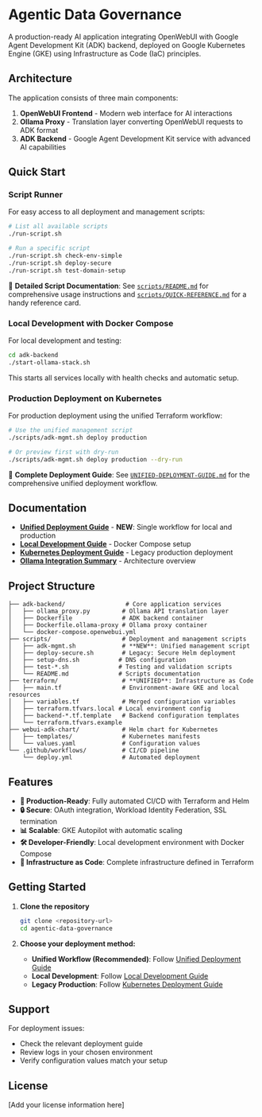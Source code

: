 # Agentic Data Governance

A production-ready AI application integrating OpenWebUI with Google Agent Development Kit (ADK) backend, deployed on Google Kubernetes Engine (GKE) using Infrastructure as Code (IaC) principles.

## Architecture

The application consists of three main components:

1. **OpenWebUI Frontend** - Modern web interface for AI interactions
2. **Ollama Proxy** - Translation layer converting OpenWebUI requests to ADK format
3. **ADK Backend** - Google Agent Development Kit service with advanced AI capabilities

## Quick Start

### Script Runner

For easy access to all deployment and management scripts:

```bash
# List all available scripts
./run-script.sh

# Run a specific script
./run-script.sh check-env-simple
./run-script.sh deploy-secure
./run-script.sh test-domain-setup
```

📖 **Detailed Script Documentation**: See [`scripts/README.md`](./scripts/README.md) for comprehensive usage instructions and [`scripts/QUICK-REFERENCE.md`](./scripts/QUICK-REFERENCE.md) for a handy reference card.

### Local Development with Docker Compose

For local development and testing:

```bash
cd adk-backend
./start-ollama-stack.sh
```

This starts all services locally with health checks and automatic setup.

### Production Deployment on Kubernetes

For production deployment using the unified Terraform workflow:

```bash
# Use the unified management script
./scripts/adk-mgmt.sh deploy production

# Or preview first with dry-run
./scripts/adk-mgmt.sh deploy production --dry-run
```

📖 **Complete Deployment Guide**: See [`UNIFIED-DEPLOYMENT-GUIDE.md`](./UNIFIED-DEPLOYMENT-GUIDE.md) for the comprehensive unified deployment workflow.

## Documentation

- **[Unified Deployment Guide](./UNIFIED-DEPLOYMENT-GUIDE.md)** - **NEW**: Single workflow for local and production
- **[Local Development Guide](./adk-backend/README.ollama-setup.md)** - Docker Compose setup  
- **[Kubernetes Deployment Guide](./KUBERNETES-DEPLOYMENT.md)** - Legacy production deployment
- **[Ollama Integration Summary](./adk-backend/OLLAMA-SETUP-SUMMARY.md)** - Architecture overview

## Project Structure

```
├── adk-backend/                 # Core application services
│   ├── ollama_proxy.py         # Ollama API translation layer
│   ├── Dockerfile              # ADK backend container
│   ├── Dockerfile.ollama-proxy # Ollama proxy container
│   └── docker-compose.openwebui.yml
├── scripts/                    # Deployment and management scripts
│   ├── adk-mgmt.sh             # **NEW**: Unified management script  
│   ├── deploy-secure.sh        # Legacy: Secure Helm deployment
│   ├── setup-dns.sh           # DNS configuration
│   ├── test-*.sh              # Testing and validation scripts
│   └── README.md              # Scripts documentation
├── terraform/                  # **UNIFIED**: Infrastructure as Code
│   ├── main.tf                 # Environment-aware GKE and local resources
│   ├── variables.tf            # Merged configuration variables
│   ├── terraform.tfvars.local # Local environment config
│   ├── backend-*.tf.template   # Backend configuration templates
│   └── terraform.tfvars.example
├── webui-adk-chart/            # Helm chart for Kubernetes
│   ├── templates/              # Kubernetes manifests
│   └── values.yaml             # Configuration values
└── .github/workflows/          # CI/CD pipeline
    └── deploy.yml              # Automated deployment
```

## Features

- **🚀 Production-Ready**: Fully automated CI/CD with Terraform and Helm
- **🔒 Secure**: OAuth integration, Workload Identity Federation, SSL termination
- **📊 Scalable**: GKE Autopilot with automatic scaling
- **🛠️ Developer-Friendly**: Local development environment with Docker Compose
- **🔧 Infrastructure as Code**: Complete infrastructure defined in Terraform

## Getting Started

1. **Clone the repository**
   ```bash
   git clone <repository-url>
   cd agentic-data-governance
   ```

2. **Choose your deployment method:**
   - **Unified Workflow (Recommended)**: Follow [Unified Deployment Guide](./UNIFIED-DEPLOYMENT-GUIDE.md)
   - **Local Development**: Follow [Local Development Guide](./adk-backend/README.ollama-setup.md)
   - **Legacy Production**: Follow [Kubernetes Deployment Guide](./KUBERNETES-DEPLOYMENT.md)

## Support

For deployment issues:
- Check the relevant deployment guide
- Review logs in your chosen environment
- Verify configuration values match your setup

## License

[Add your license information here]